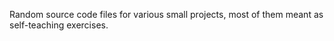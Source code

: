 Random source code files for various small projects, most of them meant as self-teaching exercises.
